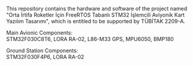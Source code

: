 This repository contains the hardware and software of the project named "Orta İrtifa Roketler İçin FreeRTOS Tabanlı STM32 İşlemcili Aviyonik Kart Yazılım Tasarımı", which is entitled to be supported by TÜBİTAK 2209-A.

Main Avionic Components:
<br>
STM32F030C8T6, LORA RA-02, L86-M33 GPS, MPU6050, BMP180
<br>

Ground Station Components:
<br>
STM32F030F4P6, LORA RA-02
<br>